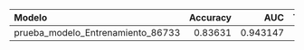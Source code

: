 | Modelo                            |   Accuracy |      AUC |   Tiempo_Prediccion_s |   Macro_F1 |   Macro_Recall |   Macro_Precision |   Precision_Clase_0 |   Recall_Clase_0 |   F1_Clase_0 |   Precision_Clase_1 |   Recall_Clase_1 |   F1_Clase_1 |   Precision_Clase_2 |   Recall_Clase_2 |   F1_Clase_2 |
|:----------------------------------|-----------:|---------:|----------------------:|-----------:|---------------:|------------------:|--------------------:|-----------------:|-------------:|--------------------:|-----------------:|-------------:|--------------------:|-----------------:|-------------:|
| prueba_modelo_Entrenamiento_86733 |    0.83631 | 0.943147 |                  4.54 |   0.838362 |        0.83631 |          0.842115 |            0.990476 |         0.928571 |     0.958525 |            0.737705 |         0.803571 |     0.769231 |            0.798165 |         0.776786 |      0.78733 |